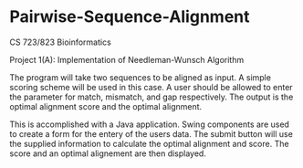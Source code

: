 # Pairwise-Sequence-Alignment

CS 723/823 Bioinformatics

Project 1(A): Implementation of Needleman-Wunsch Algorithm

The program will take two sequences to be aligned as input. A simple scoring scheme will be used in this case. A user should be allowed to enter the parameter for match, mismatch, and gap respectively. The output is the optimal alignment score and the optimal alignment.

This is accomplished with a Java application.  Swing components are used to create a form for the entery of the users data.  The submit button will use the supplied information to calculate the optimal alignment and score.  The score and an optimal alignement are then displayed.
